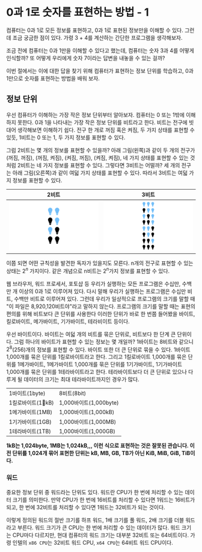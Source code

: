 # 0과 1로 숫자를 표현하는 방법 - 1

컴퓨터는 0과 1로 모든 정보를 표현하고, 0과 1로 표현된 정보만을 이해할 수 있다. 그런데 조금 궁금한 점이 있다. 가령 3 + 4를 계산하는 간단한 프로그램을 생각해보자.

조금 전에 컴퓨터는 0과 1만을 이해할 수 있다고 했는데, 컴퓨터는 숫자 3과 4를 어떻게 인식할까? 또 어떻게 우리에게 숫자 7이라는 답변을 내놓을 수 있는 걸까?

이번 절에서는 이에 대한 답을 찾기 위해 컴퓨터가 표현하는 정보 단위를 학습하고, 0과 1만으로 숫자를 표현하는 방법을 배워 보자.

## 정보 단위

우선 컴퓨터가 이해하는 가장 작은 정보 단위부터 알아보자. 컴퓨터는 0 또는 1밖에 이해하지 못한다. 0과 1을 나타내는 가장 작은 정보 단위를 비트라고 한다. 비트는 전구에 빗대어 생각해보면 이해하기 쉽다. 전구 한 개로 꺼짐 혹은 켜짐, 두 가지 상태를 표현할 수 있듯, 1비트는 0 또는 1, 두 가지 정보를 표현할 수 있다.

그럼 2비트는 몇 개의 정보를 표현할 수 있을까? 아래 그림(왼쪽)과 같이 두 개의 전구가 (꺼짐, 꺼짐), (꺼짐, 켜짐), (켜짐, 꺼짐), (켜짐, 켜짐), 네 가지 상태를 표현할 수 있는 것처럼 2비트는 네 가지 정보를 표현할 수 있다. 그렇다면 3비트는 어떨까? 세 개의 전구는 아래 그림(오른쪽)과 같이 여덟 가지 상태를 표현할 수 있다. 따라서 3비트는 여덟 가지 정보를 표현할 수 있다.

| 2비트 | 3비트 |
|---|---|
|![0과 1로 숫자를 표현하는 방법 - 1](<images/0과 1로 숫자를 표현하는 방법 - 1.001.jpeg>)|![0과 1로 숫자를 표현하는 방법 - 1](<images/0과 1로 숫자를 표현하는 방법 - 1.002.jpeg>)|

이쯤 되면 어떤 규칙성을 발견한 독자가 있을지도 모른다. n개의 전구로 표현할 수 있는 상태는 $2^n$ 가지이다. 같은 개념으로 n비트는 $2^n$가지 정보를 표현할 수 있다.

웹 브라우저, 워드 프로세서, 포토샵 등 우리가 실행하는 모든 프로그램은 수십만, 수백만 개 이상의 0과 1로 이루어져 있다. 다시 말해 우리가 실행하는 프로그램은 수십만 비트, 수백만 비트로 이루어져 있다. 그런데 우리가 일상적으로 프로그램의 크기를 말할 때 "이 파일은 8,920,120비트야"라고 말하지 않는다. 프로그램의 크기를 말할 때는 표현의 편의를 위해 비트보다 큰 단위를 사용한다 이러한 단위가 바로 한 번쯤 들어봤을 바이트, 킬로바이트, 메가바이트, 기가바이트, 테라비이트 등이다.

우선 바이트이다. 바이트는 여덟 개의 비트를 묶은 단위로, 비트보다 한 단계 큰 단위이다. 그럼 하나의 바이트가 표현할 수 있는 정보는 몇 개일까? 1바이트는 8비트와 같으니 $2^8$(256)개의 정보를 표현할 수 있다. 바이트 또한 더 큰 단위로 묶을 수 있다. 1바이트 1,000개를 묶은 단위를 1킬로바이트라고 한다. 그리고 1킬로바이트 1,000개를 묶은 단위를 1메가바이트, 1메가바이트 1,000개를 묶은 단위를 1기가바이트, 1기가바이트 1,000개를 묶은 단위를 1테라바이트라고 한다. 테라바이트보다 더 큰 단위로 있으나 다루게 될 데이터의 크기는 최대 테라바이트까지인 경우가 많다.

| | |
|---|---|
|1바이트(1byte)|8비트(8bit)|
|1킬로바이트(1kB) | 1,000바이트(1,000byte)|
|1메가바이트(1MB) | 1,000바이트(1,000kB)|
|1기가바이트(1GB) | 1,000바이트(1,000MB)|
|1테라바이트(1TB) | 1,000바이트(1,000GB)|

**1kB는 1,024byte, 1MB는 1,024kB,,, 이런 식으로 표현하는 것은 잘못된 관습니다. 이전 단위를 1,024개 묶어 표현한 단위는 kB, MB, GB, TB가 아닌 KiB, MiB, GiB, TiB이다.**

### 워드
중요한 정보 단위 중 워드라는 단위도 있다. 워드란 CPU가 한 번에 처리할 수 있는 데이터 크기를 의미한다. 만약 CPU가 한 번에 16비트를 처리할 수 있다면 1워드는 16비트가 되고, 한 번에 32비트를 처리할 수 있다면 1워드는 32비트가 되는 것이다.

이렇게 정의된 워드의 절반 크기를 하프 워드, 1배 크기를 풀 워드, 2배 크기를 더블 워드라고 부른다. 워드 크기가 큰 CPU는 한 번에 처리할 수 있는 데이터가 많다. 워드 크기는 CPU마다 다르지만, 현대 컴퓨터의 워드 크기는 대부분 32비트 또는 64비트이다. 가령 인텔의 `x86 CPU`는 32비트 워드 CPU, `x64 CPU`는 64비트 워드 CPU이다.